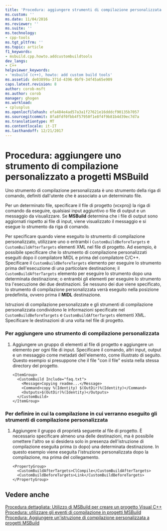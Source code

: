 ```yaml
---
title: 'Procedura: aggiungere strumenti di compilazione personalizzata a progetti MSBuild | Documenti Microsoft'
ms.custom: ''
ms.date: 11/04/2016
ms.reviewer: ''
ms.suite: ''
ms.technology:
- cpp-tools
ms.tgt_pltfrm: ''
ms.topic: article
f1_keywords:
- msbuild.cpp.howto.addcustombuildtools
dev_langs:
- C++
helpviewer_keywords:
- 'msbuild (c++), howto: add custom build tools'
ms.assetid: de03899a-371d-4396-9bf9-34f45a65e909
caps.latest.revision: 8
author: corob-msft
ms.author: corob
manager: ghogen
ms.workload:
- cplusplus
ms.openlocfilehash: efa484e4ad57a3a1f27621e16dddcf90135b7057
ms.sourcegitcommit: 8fa8fdf0fbb4f57950f1e8f4f9b81b4d39ec7d7a
ms.translationtype: MT
ms.contentlocale: it-IT
ms.lasthandoff: 12/21/2017
---
```

# <a name="how-to-add-custom-build-tools-to-msbuild-projects"></a>Procedura: aggiungere uno strumento di compilazione personalizzato a progetti MSBuild
Uno strumento di compilazione personalizzata è uno strumento della riga di comando, definiti dall'utente che è associato a un determinato file.  
  
 Per un determinato file, specificare il file di progetto (vcxproj) la riga di comando da eseguire, qualsiasi input aggiuntivo o file di output e un messaggio da visualizzare. Se **MSBuild** determina che i file di output sono aggiornati rispetto ai file di input, viene visualizzato il messaggio e si esegue lo strumento da riga di comando.  
  
 Per specificare quando viene eseguito lo strumento di compilazione personalizzato, utilizzare uno o entrambi i `CustomBuildBeforeTargets` e `CustomBuildAfterTargets` elementi XML nel file di progetto. Ad esempio, è possibile specificare che lo strumento di compilazione personalizzati eseguiti dopo il compilatore MIDL e prima del compilatore C/C++. Specificare il `CustomBuildBeforeTargets` elemento per eseguire lo strumento prima dell'esecuzione di una particolare destinazione; il `CustomBuildAfterTargets` elemento per eseguire lo strumento dopo una determinata destinazione; o entrambi gli elementi per eseguire lo strumento tra l'esecuzione dei due destinazioni. Se nessuno dei due viene specificato, lo strumento di compilazione personalizzata verrà eseguito nella posizione predefinita, ovvero prima il **MIDL** destinazione.  
  
 Istruzioni di compilazione personalizzate e gli strumenti di compilazione personalizzata condividono le informazioni specificate nel `CustomBuildBeforeTargets` e `CustomBuildAfterTargets` elementi XML. Specificare le destinazioni di una volta nel file di progetto.  
  
### <a name="to-add-a-custom-build-tool"></a>Per aggiungere uno strumento di compilazione personalizzata  
  
1.  Aggiungere un gruppo di elementi al file di progetto e aggiungere un elemento per ogni file di input. Specificare il comando, altri input, output e un messaggio come metadati dell'elemento, come illustrato di seguito. Questo esempio si presuppone che il file "con il file" esista nella stessa directory del progetto.  
  
    ```  
    <ItemGroup>  
      <CustomBuild Include="faq.txt">  
        <Message>Copying readme...</Message>  
        <Command>copy %(Identity) $(OutDir)%(Identity)</Command>  
        <Outputs>$(OutDir)%(Identity)</Outputs>  
      </CustomBuild>  
    </ItemGroup>  
    ```  
  
### <a name="to-define-where-in-the-build-the-custom-build-tools-will-execute"></a>Per definire in cui la compilazione in cui verranno eseguito gli strumenti di compilazione personalizzata  
  
1.  Aggiungere il gruppo di proprietà seguente al file di progetto. È necessario specificare almeno una delle destinazioni, ma è possibile omettere l'altro se si desidera solo in presenza dell'istruzione di compilazione eseguita prima (o dopo) una determinata destinazione. In questo esempio viene eseguita l'istruzione personalizzata dopo la compilazione, ma prima del collegamento.  
  
    ```  
    <PropertyGroup>  
      <CustomBuildAfterTargets>ClCompile</CustomBuildAfterTargets>  
      <CustomBuildBeforeTargets>Link</CustomBuildBeforeTargets>  
    </PropertyGroup>  
    ```  
  
## <a name="see-also"></a>Vedere anche  
 [Procedura dettagliata: Utilizzo di MSBuild per creare un progetto Visual C++](../build/walkthrough-using-msbuild-to-create-a-visual-cpp-project.md)   
 [Procedura: utilizzare gli eventi di compilazione in progetti MSBuild](../build/how-to-use-build-events-in-msbuild-projects.md)   
 [Procedura: Aggiungere un'istruzione di compilazione personalizzata a progetti MSBuild](../build/how-to-add-a-custom-build-step-to-msbuild-projects.md)